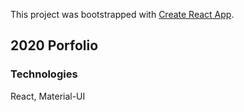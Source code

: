 This project was bootstrapped with [Create React App](https://github.com/facebook/create-react-app).

## 2020 Porfolio

### Technologies

React, Material-UI


